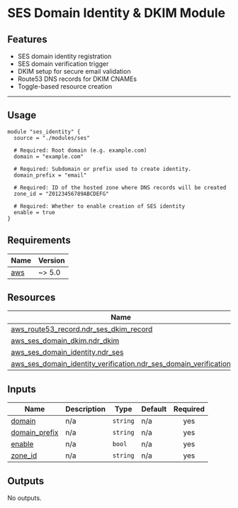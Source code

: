 # SES Domain Identity & DKIM Module

## Features

- SES domain identity registration
- SES domain verification trigger
- DKIM setup for secure email validation
- Route53 DNS records for DKIM CNAMEs
- Toggle-based resource creation

---

## Usage

```hcl
module "ses_identity" {
  source = "./modules/ses"

  # Required: Root domain (e.g. example.com)
  domain = "example.com"

  # Required: Subdomain or prefix used to create identity.
  domain_prefix = "email"

  # Required: ID of the hosted zone where DNS records will be created
  zone_id = "Z0123456789ABCDEFG"

  # Required: Whether to enable creation of SES identity
  enable = true
}

```

<!-- BEGIN_TF_DOCS -->
## Requirements

| Name | Version |
|------|---------|
| <a name="requirement_aws"></a> [aws](#requirement\_aws) | ~> 5.0 |
## Resources

| Name | Type |
|------|------|
| [aws_route53_record.ndr_ses_dkim_record](https://registry.terraform.io/providers/hashicorp/aws/latest/docs/resources/route53_record) | resource |
| [aws_ses_domain_dkim.ndr_dkim](https://registry.terraform.io/providers/hashicorp/aws/latest/docs/resources/ses_domain_dkim) | resource |
| [aws_ses_domain_identity.ndr_ses](https://registry.terraform.io/providers/hashicorp/aws/latest/docs/resources/ses_domain_identity) | resource |
| [aws_ses_domain_identity_verification.ndr_ses_domain_verification](https://registry.terraform.io/providers/hashicorp/aws/latest/docs/resources/ses_domain_identity_verification) | resource |
## Inputs

| Name | Description | Type | Default | Required |
|------|-------------|------|---------|:--------:|
| <a name="input_domain"></a> [domain](#input\_domain) | n/a | `string` | n/a | yes |
| <a name="input_domain_prefix"></a> [domain\_prefix](#input\_domain\_prefix) | n/a | `string` | n/a | yes |
| <a name="input_enable"></a> [enable](#input\_enable) | n/a | `bool` | n/a | yes |
| <a name="input_zone_id"></a> [zone\_id](#input\_zone\_id) | n/a | `string` | n/a | yes |
## Outputs

No outputs.
<!-- END_TF_DOCS -->
